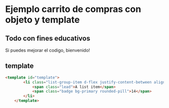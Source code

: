 # Ejemplo carrito de compras con objeto y template

## Todo con fines educativos
Si puedes mejorar el codigo, bienvenido!

## template 
````html
<template id="template">
        <li class="list-group-item d-flex justify-content-between align-items-center">
            <span class="lead">A list item</span>
            <span class="badge bg-primary rounded-pill">14</span>
        </li>
    </template>




````